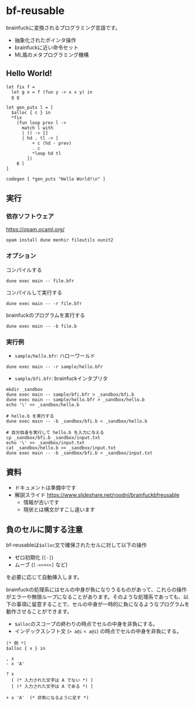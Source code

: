 # bf-reusable

brainfuckに変換されるプログラミング言語です。
- 抽象化されたポインタ操作
- brainfuckに近い命令セット
- ML風のメタプログラミング機構

## Hello World!
  ```
  let fix f =
    let g x = f (fun y -> x x y) in
    g g

  let gen_puts l = [
    $alloc { c } in
    *fix
      (fun loop prev l ->
        match l with
        | () -> []
        | hd . tl -> [
            + c (hd - prev)
            . c
            *loop hd tl
          ])
      0 l
  ]

  codegen [ *gen_puts "Hello World!\n" ]
  ```


## 実行

### 依存ソフトウェア

https://opam.ocaml.org/

```
opam install dune menhir fileutils ounit2
```

### オプション

コンパイルする
```
dune exec main -- file.bfr
```

コンパイルして実行する
```
dune exec main -- -r file.bfr
```

brainfuckのプログラムを実行する
```
dune exec main -- -b file.b
```

### 実行例

* `sample/hello.bfr`: ハローワールド
```
dune exec main -- -r sample/hello.bfr
```

* `sample/bfi.bfr`: brainfuckインタプリタ

```
mkdir _sandbox
dune exec main -- sample/bfi.bfr > _sandbox/bfi.b
dune exec main -- sample/hello.bfr > _sandbox/hello.b
echo '\' >> _sandbox/hello.b

# hello.b を実行する
dune exec main -- -b _sandbox/bfi.b < _sandbox/hello.b

# 自分自身を実行して hello.b を入力に与える
cp _sandbox/bfi.b _sandbox/input.txt
echo '\' >> _sandbox/input.txt
cat _sandbox/hello.b >> _sandbox/input.txt
dune exec main -- -b _sandbox/bfi.b < _sandbox/input.txt
```

## 資料
* ドキュメントは準備中です
* 解説スライド https://www.slideshare.net/roodni/brainfuckbfreusable
  * 情報が古いです
  * 現状とは構文がすこし違います

## 負のセルに関する注意
bf-reusableは`$alloc`文で確保されたセルに対して以下の操作
* ゼロ初期化 (`[-]`)
* ムーブ (`[->>+<<]` など)

を必要に応じて自動挿入します。

brainfuckの処理系にはセルの中身が負になりうるものがあって、これらの操作がエラーや無限ループになることがあります。そのような処理系であっても、以下の事項に留意することで、セルの中身が一時的に負になるようなプログラムを動作させることができます。
* `$alloc`のスコープの終わりの時点でセルの中身を非負にする。
* インデックスシフト文 (`> a@i` `< a@i`) の時点でセルの中身を非負にする。

```
(* 例 *)
$alloc { x } in

, x
- x 'A'

? x
  [ (* 入力された文字は A でない *) ]
  [ (* 入力された文字は A である *) ]

+ x 'A'  (* 非負になるように足す *)
```